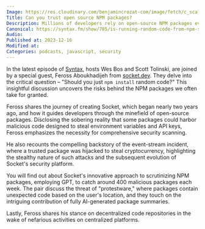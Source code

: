 ```yaml
---
Image: https://res.cloudinary.com/benjamincrozat-com/image/fetch/c_scale,f_webp,q_auto,w_1200/https://github.com/benjamincrozat/content/assets/3613731/82ad39bc-6241-4d10-83fa-d551fde05ca8
Title: Can you trust open source NPM packages?
Description: Millions of developers rely on open-source NPM packages every day. But can you trust them? That's what this episode of Syntax is about.
Canonical: https://syntax.fm/show/705/is-running-random-code-from-npm-safe-with-feross-aboukhadijeh
Audio:
Published at: 2023-12-16
Modified at:
Categories: podcasts, javascript, security
---
```


In the latest episode of [Syntax](https://syntax.fm), hosts Wes Bos and Scott Tolinski, are joined by a special guest, Feross Aboukhadijeh from [socket.dev](https://socket.dev). They delve into the critical question – "Should you just `npm install` random code?" This insightful discussion uncovers the risks behind the NPM packages we often take for granted.

Feross shares the journey of creating Socket, which began nearly two years ago, and how it guides developers through the minefield of open-source packages. Disclosing the sobering reality that some packages could harbor malicious code designed to steal environment variables and API keys, Feross emphasizes the necessity for comprehensive security scanning.

He also recounts the compelling backstory of the event-stream incident, where a trusted package was hijacked to steal cryptocurrency, highlighting the stealthy nature of such attacks and the subsequent evolution of Socket's security platform.

You will find out about Socket's innovative approach to scrutinizing NPM packages, employing GPT, to catch around 400 malicious packages each week. The pair discuss the threat of "protestware," where packages contain unexpected code based on the user's location, and they touch on the intriguing contribution of fully AI-generated package summaries.

Lastly, Feross shares his stance on decentralized code repositories in the wake of nefarious activities on centralized platforms.
